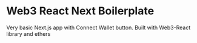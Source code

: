 # Web3 React Next Boilerplate

Very basic Next.js app with Connect Wallet button. Built with Web3-React library and ethers
